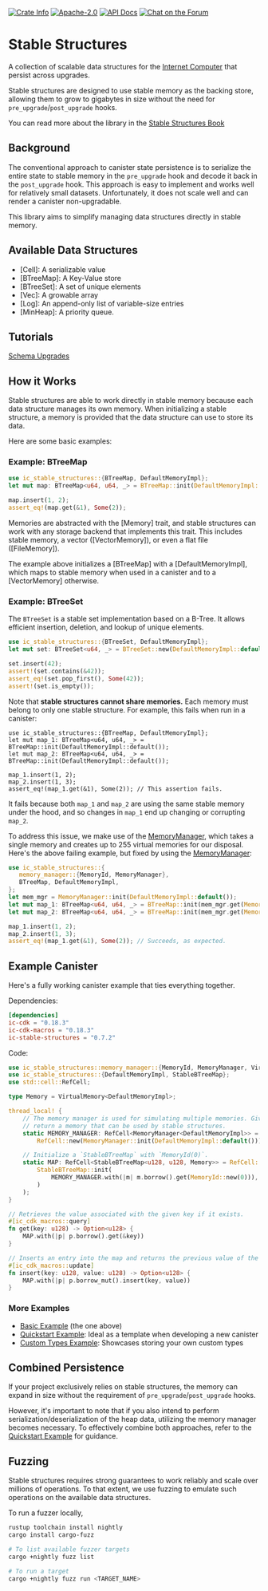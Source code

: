 <p>
  <a href="https://crates.io/crates/ic-stable-structures"><img alt="Crate Info" src="https://img.shields.io/crates/v/ic-stable-structures.svg"/></a>
  <a href="https://github.com/dfinity/stable-structures/blob/master/LICENSE"><img alt="Apache-2.0" src="https://img.shields.io/github/license/dfinity/stable-structures"/></a>
  <a href="https://docs.rs/ic-stable-structures"><img alt="API Docs" src="https://img.shields.io/badge/docs.rs-ic--stable--structures-blue"/></a>
  <a href="https://forum.dfinity.org/"><img alt="Chat on the Forum" src="https://img.shields.io/badge/help-post%20on%20forum.dfinity.org-blue"></a>
</p>

# Stable Structures

A collection of scalable data structures for the [Internet Computer](https://internetcomputer.org) that persist across upgrades.

Stable structures are designed to use stable memory as the backing store, allowing them to grow to gigabytes in size without the need for `pre_upgrade`/`post_upgrade` hooks.

You can read more about the library in the [Stable Structures Book](https://dfinity.github.io/stable-structures/)

## Background

The conventional approach to canister state persistence is to serialize the entire state to stable memory in the `pre_upgrade` hook and decode it back in the `post_upgrade` hook.
This approach is easy to implement and works well for relatively small datasets.
Unfortunately, it does not scale well and can render a canister non-upgradable.

This library aims to simplify managing data structures directly in stable memory.

## Available Data Structures

- [Cell]: A serializable value
- [BTreeMap]: A Key-Value store
- [BTreeSet]: A set of unique elements
- [Vec]: A growable array
- [Log]: An append-only list of variable-size entries
- [MinHeap]: A priority queue.

## Tutorials

[Schema Upgrades](./docs/src/schema-upgrades.md)

## How it Works

Stable structures are able to work directly in stable memory because each data structure manages
its own memory.
When initializing a stable structure, a memory is provided that the data structure can use to store its data.

Here are some basic examples:

### Example: BTreeMap

```rust
use ic_stable_structures::{BTreeMap, DefaultMemoryImpl};
let mut map: BTreeMap<u64, u64, _> = BTreeMap::init(DefaultMemoryImpl::default());

map.insert(1, 2);
assert_eq!(map.get(&1), Some(2));
```

Memories are abstracted with the [Memory] trait, and stable structures can work with any storage
backend that implements this trait.
This includes stable memory, a vector ([VectorMemory]), or even a flat file ([FileMemory]).

The example above initializes a [BTreeMap] with a [DefaultMemoryImpl], which maps to stable memory when used in a canister and to a [VectorMemory] otherwise.

### Example: BTreeSet

The `BTreeSet` is a stable set implementation based on a B-Tree. It allows efficient insertion, deletion, and lookup of unique elements.

```rust
use ic_stable_structures::{BTreeSet, DefaultMemoryImpl};
let mut set: BTreeSet<u64, _> = BTreeSet::new(DefaultMemoryImpl::default());

set.insert(42);
assert!(set.contains(&42));
assert_eq!(set.pop_first(), Some(42));
assert!(set.is_empty());
```


Note that **stable structures cannot share memories.**
Each memory must belong to only one stable structure.
For example, this fails when run in a canister:

```no_run
use ic_stable_structures::{BTreeMap, DefaultMemoryImpl};
let mut map_1: BTreeMap<u64, u64, _> = BTreeMap::init(DefaultMemoryImpl::default());
let mut map_2: BTreeMap<u64, u64, _> = BTreeMap::init(DefaultMemoryImpl::default());

map_1.insert(1, 2);
map_2.insert(1, 3);
assert_eq!(map_1.get(&1), Some(2)); // This assertion fails.
```

It fails because both `map_1` and `map_2` are using the same stable memory under the hood, and so changes in `map_1` end up changing or corrupting `map_2`.

To address this issue, we make use of the [MemoryManager](memory_manager::MemoryManager), which takes a single memory and creates up to 255 virtual memories for our disposal.
Here's the above failing example, but fixed by using the [MemoryManager](memory_manager::MemoryManager):

```rust
use ic_stable_structures::{
   memory_manager::{MemoryId, MemoryManager},
   BTreeMap, DefaultMemoryImpl,
};
let mem_mgr = MemoryManager::init(DefaultMemoryImpl::default());
let mut map_1: BTreeMap<u64, u64, _> = BTreeMap::init(mem_mgr.get(MemoryId::new(0)));
let mut map_2: BTreeMap<u64, u64, _> = BTreeMap::init(mem_mgr.get(MemoryId::new(1)));

map_1.insert(1, 2);
map_2.insert(1, 3);
assert_eq!(map_1.get(&1), Some(2)); // Succeeds, as expected.
```

## Example Canister

Here's a fully working canister example that ties everything together.

Dependencies:

```toml
[dependencies]
ic-cdk = "0.18.3"
ic-cdk-macros = "0.18.3"
ic-stable-structures = "0.7.2"
```

Code:

```rust
use ic_stable_structures::memory_manager::{MemoryId, MemoryManager, VirtualMemory};
use ic_stable_structures::{DefaultMemoryImpl, StableBTreeMap};
use std::cell::RefCell;

type Memory = VirtualMemory<DefaultMemoryImpl>;

thread_local! {
    // The memory manager is used for simulating multiple memories. Given a `MemoryId` it can
    // return a memory that can be used by stable structures.
    static MEMORY_MANAGER: RefCell<MemoryManager<DefaultMemoryImpl>> =
        RefCell::new(MemoryManager::init(DefaultMemoryImpl::default()));

    // Initialize a `StableBTreeMap` with `MemoryId(0)`.
    static MAP: RefCell<StableBTreeMap<u128, u128, Memory>> = RefCell::new(
        StableBTreeMap::init(
            MEMORY_MANAGER.with(|m| m.borrow().get(MemoryId::new(0))),
        )
    );
}

// Retrieves the value associated with the given key if it exists.
#[ic_cdk_macros::query]
fn get(key: u128) -> Option<u128> {
    MAP.with(|p| p.borrow().get(&key))
}

// Inserts an entry into the map and returns the previous value of the key if it exists.
#[ic_cdk_macros::update]
fn insert(key: u128, value: u128) -> Option<u128> {
    MAP.with(|p| p.borrow_mut().insert(key, value))
}
```

### More Examples

- [Basic Example](https://github.com/dfinity/stable-structures/tree/main/examples/src/basic_example) (the one above)
- [Quickstart Example](https://github.com/dfinity/stable-structures/tree/main/examples/src/quick_start): Ideal as a template when developing a new canister
- [Custom Types Example](https://github.com/dfinity/stable-structures/tree/main/examples/src/custom_types_example): Showcases storing your own custom types

## Combined Persistence

If your project exclusively relies on stable structures, the memory can expand in size without the requirement of `pre_upgrade`/`post_upgrade` hooks.

However, it's important to note that if you also intend to perform serialization/deserialization of the heap data, utilizing the memory manager becomes necessary. To effectively combine both approaches, refer to the [Quickstart Example](https://github.com/dfinity/stable-structures/tree/main/examples/src/quick_start) for guidance.

## Fuzzing

Stable structures requires strong guarantees to work reliably and scale over millions of operations. To that extent, we use fuzzing to emulate such operations on the available data structures.

To run a fuzzer locally, 
```sh
rustup toolchain install nightly
cargo install cargo-fuzz

# To list available fuzzer targets
cargo +nightly fuzz list

# To run a target 
cargo +nightly fuzz run <TARGET_NAME>
```
